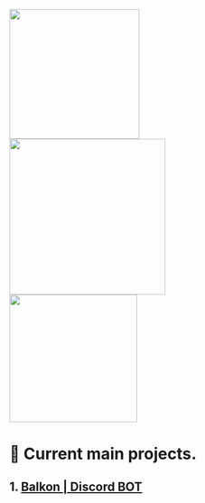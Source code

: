 
<p>
  <img src="https://i.pinimg.com/736x/f5/ca/2e/f5ca2e917550783c5962e43f787505ff.jpg" width="230">
  <img src="https://i.pinimg.com/736x/85/9b/cb/859bcbab195347711a338368e9d192e7.jpg" width="276.2">
  <img src="https://i.pinimg.com/736x/5c/4b/e6/5c4be6c13f5b1596f6da40eaaf6c1518.jpg" width="225.5">
  <!--
</p>
  <p>
  <img src="https://i.pinimg.com/736x/e7/22/6d/e7226d3608edb0a61e16b4c39ebe105d.jpg" width="229.7">
  <img src="https://i.pinimg.com/736x/25/eb/0d/25eb0d71ee4c3a2c48c967bb5c830280.jpg" width="275.7">
  <img src="https://i.pinimg.com/1200x/74/a5/84/74a5843bb35f3c01fb6272767faf71e7.jpg" width="225.7">
  <img src="https://i.pinimg.com/736x/53/38/22/5338227d221fb3b4f8d41158e814a670.jpg" width="229.7">
  <img src="https://i.pinimg.com/736x/52/e2/34/52e234b3f41111fe986c28fc6673c81a.jpg" width="275.7">
  <img src="https://i.pinimg.com/736x/09/b3/1f/09b31faed565d8e30e1c50ed0131b664.jpg" width="225.7"> 
  -->
  </p>

  # 🚬 Current main projects.
## 1. [Balkon | Discord BOT](https://github.com/phenibut645/balkon)
  
  


<!--
**phenibut645/phenibut645** is a ✨ _special_ ✨ repository because its `README.md` (this file) appears on your GitHub profile.

Here are some ideas to get you started:

- 🔭 I’m currently working on ...
- 🌱 I’m currently learning ...
- 👯 I’m looking to collaborate on ...
- 🤔 I’m looking for help with ...
- 💬 Ask me about ...
- 📫 How to reach me: ...
- 😄 Pronouns: ...
- ⚡ Fun fact: ...
-->
